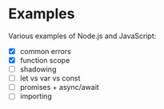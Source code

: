 # Examples

Various examples of Node.js and JavaScript:

- [x] common errors
- [x] function scope
- [ ] shadowing
- [ ] let vs var vs const
- [ ] promises + async/await
- [ ] importing
